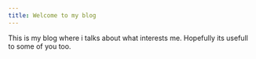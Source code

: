 ```yaml
---
title: Welcome to my blog
---
```

This is my blog where i talks about what interests me. Hopefully its usefull to some of you too.
